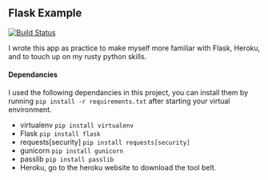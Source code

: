 ## Flask Example

[![Build Status](https://travis-ci.org/ethanphunter/FlaskExperiment.svg?branch=master)](https://travis-ci.org/ethanphunter/FlaskExperiment)

I wrote this app as practice to make myself more familiar with Flask, Heroku, and to touch up on my rusty python skills.

#### Dependancies
I used the following dependancies in this project, you can install them by running `pip install -r requirements.txt` after starting your virtual environment.
  - virtualenv `pip install virtualenv`
  - Flask `pip install flask`
  - requests[security] `pip install requests[security]`
  - gunicorn `pip install gunicorn`
  - passlib `pip install passlib`
  - Heroku, go to the heroku website to download the tool belt.
